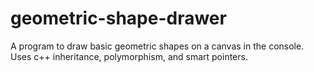# geometric-shape-drawer
A program to draw basic geometric shapes on a canvas in the console. Uses c++ inheritance, polymorphism, and smart pointers.
